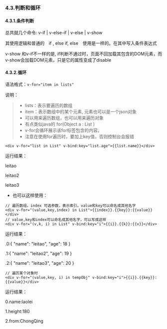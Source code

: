 ### 4.3.判断和循环

#### 4.3.1.条件判断

总共就几个命令: v-if | v-else-if | v-else | v-show

其使用逻辑和普通的　if , else if, else　使用是一样的。在其中写入条件表达式 

v-show 和v-if不一样的是, if判断不通过时，页面不回加载其包含的DOM元素，而v-show会加载DOM元素，只是它的属性变成了disable

#### 4.3.2.循环

语法格式：`v-for="item in lists"`  

说明：

> - lists：表示要遍历的数组
> - item：表示数组中的某个元素, 元素也可以是一个json对象
> - 可以用来遍历数组，也可以用来遍历对象
> - 有点类似java的 for(Object a : List )
> - v-for会循环展示该for标签包含的内容。
> - 注意在使用for遍历时，要加上key值，否则控制台会报错

```
<div v-for="list in List" v-bind:key="list.age">{{list.name}}</div>
```

运行结果：

leitao

leitao2

leitao3

- 也可以这样使用：

```
// 遍历数组，index 可选参数，表示索引。value和key可以命名成其他名字
<div v-for="(value,key,index) in List">{{index}}.{{key}}:{{value}}</div>
// value,key和index可以命名成其他名字，可以写成这样
<div v-for="(v,k, i) in List" v-bind:key="i">{{i}}.{{k}}:{{v}}</div>
```

运行结果：

.0:{   "name": "leitao",   "age": 18 }

.1:{   "name": "leitao2",   "age": 19 }

.2:{   "name": "leitao3",   "age": 20 }

```
// 遍历某个对象时
<div v-for="(value,key, i) in tempObj" v-bind:key="i">{{i}}.{{key}}:{{value}}</div>
```

运行结果：

0.name:laolei

1.height:180

2.from:ChongQing

### 